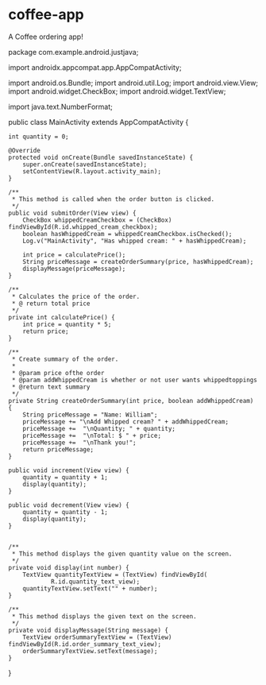 # coffee-app
A Coffee ordering app!


package com.example.android.justjava;

import androidx.appcompat.app.AppCompatActivity;

import android.os.Bundle;
import android.util.Log;
import android.view.View;
import android.widget.CheckBox;
import android.widget.TextView;

import java.text.NumberFormat;

public class MainActivity extends AppCompatActivity {

    int quantity = 0;

    @Override
    protected void onCreate(Bundle savedInstanceState) {
        super.onCreate(savedInstanceState);
        setContentView(R.layout.activity_main);
    }

    /**
     * This method is called when the order button is clicked.
     */ 
    public void submitOrder(View view) {
        CheckBox whippedCreamCheckbox = (CheckBox) findViewById(R.id.whipped_cream_checkbox);
        boolean hasWhippedCream = whippedCreamCheckbox.isChecked();
        Log.v("MainActivity", "Has whipped cream: " + hasWhippedCream);

        int price = calculatePrice();
        String priceMessage = createOrderSummary(price, hasWhippedCream);
        displayMessage(priceMessage);
    }

    /**
     * Calculates the price of the order.
     * @ return total price
     */
    private int calculatePrice() {
        int price = quantity * 5;
        return price;
    }

    /**
     * Create summary of the order.
     *
     * @param price ofthe order
     * @param addWhippedCream is whether or not user wants whippedtoppings
     * @return text summary
     */
    private String createOrderSummary(int price, boolean addWhippedCream) {
        String priceMessage = "Name: William";
        priceMessage += "\nAdd Whipped cream? " + addWhippedCream;
        priceMessage +=  "\nQuantity; " + quantity;
        priceMessage +=  "\nTotal: $ " + price;
        priceMessage +=  "\nThank you!";
        return priceMessage;
    }

    public void increment(View view) {
        quantity = quantity + 1;
        display(quantity);
    }

    public void decrement(View view) {
        quantity = quantity - 1;
        display(quantity);
    }


    /**
     * This method displays the given quantity value on the screen.
     */
    private void display(int number) {
        TextView quantityTextView = (TextView) findViewById(
                R.id.quantity_text_view);
        quantityTextView.setText("" + number);
    }

    /**
     * This method displays the given text on the screen.
     */
    private void displayMessage(String message) {
        TextView orderSummaryTextView = (TextView) findViewById(R.id.order_summary_text_view);
        orderSummaryTextView.setText(message);
    }

}
